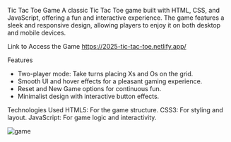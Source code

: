 Tic Tac Toe Game
A classic Tic Tac Toe game built with HTML, CSS, and JavaScript, offering a fun and interactive experience. The game features a sleek and responsive design, allowing players to enjoy it on both desktop and mobile devices.

Link to Access the Game
https://2025-tic-tac-toe.netlify.app/

Features
- Two-player mode: Take turns placing Xs and Os on the grid.
- Smooth UI and hover effects for a pleasant gaming experience.
- Reset and New Game options for continuous fun.
- Minimalist design with interactive button effects.

Technologies Used
HTML5: For the game structure.
CSS3: For styling and layout.
JavaScript: For game logic and interactivity.

![game](https://github.com/user-attachments/assets/893aca84-85ba-48a7-9602-6a294b8902ee)
